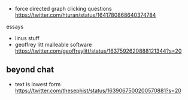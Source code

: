 
- force directed graph clicking questions https://twitter.com/hturan/status/1641780868640374784


essays
- linus stuff
- geoffrey litt malleable software https://twitter.com/geoffreylitt/status/1637592620888121344?s=20


## beyond chat

- text is lowest form https://twitter.com/thesephist/status/1639067500200570881?s=20